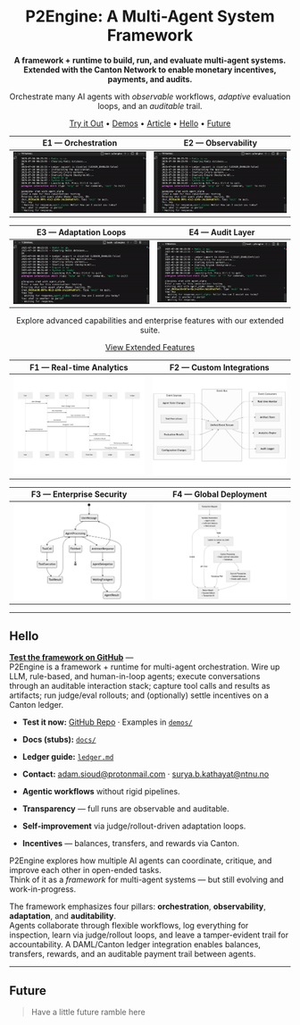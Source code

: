 <!-- Hero -->

<h1 align="center">P2Engine: A Multi-Agent System Framework</h1>

<p align="center"><strong>
A framework + runtime to build, run, and evaluate multi-agent systems. Extended with the Canton Network to enable monetary incentives, payments, and audits.
</strong></p>

<p align="center">
 Orchestrate many AI agents with <i>observable</i> workflows, 
 <i>adaptive</i> evaluation loops, and an <i>auditable</i> trail.
</p>


<p align="center">
 <a href="/p2engine/">Try it Out</a> •
 <a href="#primer">Demos</a> •
 <a href="https://www.adamsioud.com/projects/p2engine.html">Article</a> •
 <a href="#roadmap">Hello</a> •
 <a href="#future">Future</a>
</p>


<div align="center">

| E1 — Orchestration                                                                 | E2 — Observability                                                                 |
| ---------------------------------------------------------------------------------- | ---------------------------------------------------------------------------------- |
| <div align="center"><img src="demos/banner.gif" alt="E1 Orchestration" width="320"></div> | <div align="center"><img src="demos/banner.gif" alt="E2 Observability" width="320"></div> |

| E3 — Adaptation Loops                                                              | E4 — Audit Layer                                                                   |
| ---------------------------------------------------------------------------------- | ---------------------------------------------------------------------------------- |
| <div align="center"><img src="demos/banner.gif" alt="E3 Adaptation Loops" width="320"></div> | <div align="center"><img src="demos/banner.gif" alt="E4 Audit Layer" width="320"></div> |

</div>

<div align="center">
 <p>Explore advanced capabilities and enterprise features with our extended suite.</p>
 <a href="#extended-features">View Extended Features</a>
</div>

<div align="center">

| F1 — Real-time Analytics                                                           | F2 — Custom Integrations                                                           |
| ---------------------------------------------------------------------------------- | ---------------------------------------------------------------------------------- |
| <div align="center"><img src="p2engine/docs/execution-sequence.png" alt="F1 Real-time Analytics" width="320"></div> | <div align="center"><img src="p2engine/docs/observability-events.png" alt="F2 Custom Integrations" width="320"></div> |

| F3 — Enterprise Security                                                           | F4 — Global Deployment                                                             |
| ---------------------------------------------------------------------------------- | ---------------------------------------------------------------------------------- |
| <div align="center"><img src="p2engine/docs/orchestration-fsm.png" alt="F3 Enterprise Security" width="320"></div> | <div align="center"><img src="p2engine/docs/p2engine_transaction_flow.png" alt="F4 Global Deployment" width="320"></div> |

</div>

---
## Hello

[**Test the framework on GitHub**](REPO_URL) —  
P2Engine is a framework + runtime for multi-agent orchestration. Wire up LLM, rule-based, and human-in-loop agents; execute conversations through an auditable interaction stack; capture tool calls and results as artifacts; run judge/eval rollouts; and (optionally) settle incentives on a Canton ledger.

- **Test it now:** [GitHub Repo](REPO_URL) · Examples in [`demos/`](demos/)
- **Docs (stubs):** [`docs/`](docs/)
- **Ledger guide:** [`ledger.md`](ledger.md)
- **Contact:** adam.sioud@protonmail.com · surya.b.kathayat@ntnu.no


- **Agentic workflows** without rigid pipelines.  
- **Transparency** — full runs are observable and auditable.  
- **Self-improvement** via judge/rollout-driven adaptation loops.  
- **Incentives** — balances, transfers, and rewards via Canton.

P2Engine explores how multiple AI agents can coordinate, critique, and improve each other in open-ended tasks.  
Think of it as a <em>framework</em> for multi-agent systems — but still evolving and work-in-progress.

The framework emphasizes four pillars: **orchestration**, **observability**, **adaptation**, and **auditability**.  
Agents collaborate through flexible workflows, log everything for inspection, learn via judge/rollout loops, and leave a tamper-evident trail for accountability. A DAML/Canton ledger integration enables balances, transfers, rewards, and an auditable payment trail between agents.

---

## Future

> Have a little future ramble here
